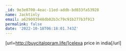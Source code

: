 ```yaml
---
_id: 9e3e0700-4eac-11ed-addb-bd033fa53928
name: Jacktinly
email: a629093948db02b3c79c91b277b3f913
permalink: false
date: '2022-10-18T06:18:01.743Z'
---
```

[url=http://buycitalopram.life/]celexa price in india[/url]
